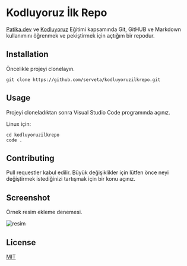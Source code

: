 # Kodluyoruz İlk Repo
[Patika.dev](https://app.patika.dev/serveta) ve [Kodluyoruz](https://www.kodluyoruz.org/) Eğitimi kapsamında Git, GitHUB ve Markdown kullanımını öğrenmek ve pekiştirmek için açtığım bir repodur.

## Installation
Öncelikle projeyi clonelayın.
```
git clone https://github.com/serveta/kodluyoruzilkrepo.git
```

## Usage
Projeyi cloneladıktan sonra Visual Studio Code programında açınız.

Linux için:
````
cd kodluyoruzilkrepo
code .
````

## Contributing
Pull requestler kabul edilir. Büyük değişiklikler için lütfen önce neyi değiştirmek istediğinizi tartışmak için bir konu açınız.

## Screenshot
Örnek resim ekleme denemesi.

![resim](https://user-images.githubusercontent.com/17321075/165833478-fb256a51-22f4-4d9a-be33-a73cf55e1817.png)

## License
[MIT](https://choosealicense.com/licenses/mit/)
